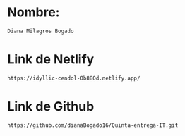 
# Nombre:
```sh
Diana Milagros Bogado
```
# Link de Netlify
```sh
https://idyllic-cendol-0b880d.netlify.app/
```

# Link de Github
```sh
https://github.com/dianaBogado16/Quinta-entrega-IT.git
```


